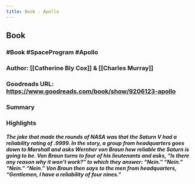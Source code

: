 ```yaml
---
title: Book - Apollo
---
```


## **Book**
### #Book #SpaceProgram #Apollo
### Author: [[Catherine Bly Cox]] & [[Charles Murray]]
### Goodreads URL: https://www.goodreads.com/book/show/9206123-apollo
### Summary
### Highlights
#### _The joke that made the rounds of NASA was that the Saturn V had a reliability rating of .9999. In the story, a group from headquarters goes down to Marshall and asks Wernher von Braun how reliable the Saturn is going to be. Von Braun turns to four of his lieutenants and asks, “Is there any reason why it won’t work?” to which they answer: “Nein.” “Nein.” “Nein.” “Nein.” Von Braun then says to the men from headquarters, “Gentlemen, I have a reliability of four nines.”_
